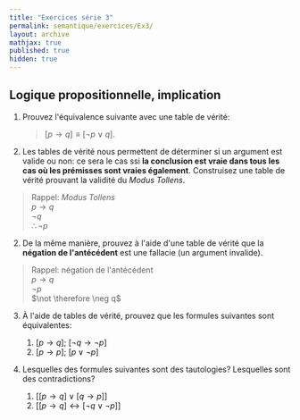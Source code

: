 ```yaml
---
title: "Exercices série 3"
permalink: semantique/exercices/Ex3/
layout: archive
mathjax: true
published: true
hidden: true
---
```


## Logique propositionnelle, implication

1. Prouvez l'équivalence suivante avec une table de vérité:
   > $[p \rightarrow q] \equiv [\neg p \lor q]$.

3. Les tables de vérité nous permettent de déterminer si un argument est valide ou non: ce sera le cas ssi **la conclusion est vraie dans tous les cas où les prémisses sont vraies également**. Construisez une table de vérité prouvant la validité du *Modus Tollens*.

> Rappel: *Modus Tollens*  
> $p \rightarrow q$  
> $\neg q$  
> $\therefore \neg p$

2. De la même manière, prouvez à l'aide d'une table de vérité que la **négation de l'antécédent** est une fallacie (un argument invalide).

> Rappel: négation de l'antécédent  
> $p \rightarrow q$  
> $\neg p$  
> $\not \therefore \neg q$

3. À l'aide de tables de vérité, prouvez que les formules suivantes sont équivalentes:  
   1. $[p \rightarrow q]$; $[\neg q \rightarrow \neg p]$
   2. $[p \rightarrow p]$; $[p \lor \neg p]$

4. Lesquelles des formules suivantes sont des tautologies? Lesquelles sont des contradictions?
   1. $[[p \rightarrow q] \lor [q \rightarrow p]]$
   2. $[[p \rightarrow q] \leftrightarrow [\neg q \lor \neg p]]$
